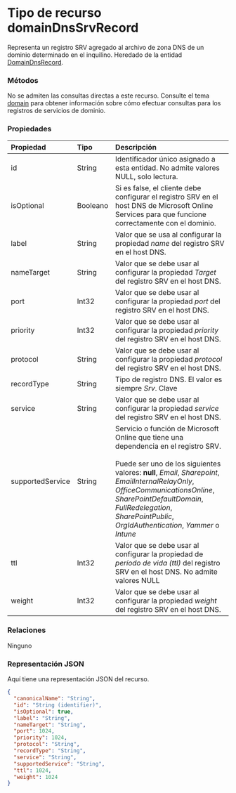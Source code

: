 # <a name="domaindnssrvrecord-resource-type"></a>Tipo de recurso domainDnsSrvRecord

Representa un registro SRV agregado al archivo de zona DNS de un dominio determinado en el inquilino. Heredado de la entidad [DomainDnsRecord](domaindnsrecord.md).

### <a name="methods"></a>Métodos
No se admiten las consultas directas a este recurso. Consulte el tema [domain](domain.md) para obtener información sobre cómo efectuar consultas para los registros de servicios de dominio.

### <a name="properties"></a>Propiedades
| Propiedad       | Tipo    |Descripción|
|:---------------|:--------|:----------|
|id|String| Identificador único asignado a esta entidad. No admite valores NULL, solo lectura.|
|isOptional|Booleano| Si es false, el cliente debe configurar el registro SRV en el host DNS de Microsoft Online Services para que funcione correctamente con el dominio. |
|label|String| Valor que se usa al configurar la propiedad *name* del registro SRV en el host DNS. |
|nameTarget|String| Valor que se debe usar al configurar la propiedad *Target* del registro SRV en el host DNS. |
|port|Int32| Valor que se debe usar al configurar la propiedad *port* del registro SRV en el host DNS. |
|priority|Int32| Valor que se debe usar al configurar la propiedad *priority* del registro SRV en el host DNS. |
|protocol|String| Valor que se debe usar al configurar la propiedad *protocol* del registro SRV en el host DNS. |
|recordType|String|  Tipo de registro DNS. El valor es siempre *Srv*. Clave |
|service|String| Valor que se debe usar al configurar la propiedad *service* del registro SRV en el host DNS. |
|supportedService|String| Servicio o función de Microsoft Online que tiene una dependencia en el registro SRV.</br></br>Puede ser uno de los siguientes valores: **null**, *Email*, *Sharepoint*, *EmailInternalRelayOnly*, *OfficeCommunicationsOnline*, *SharePointDefaultDomain*, *FullRedelegation*, *SharePointPublic*, *OrgIdAuthentication*, *Yammer* o *Intune* |
|ttl|Int32| Valor que se debe usar al configurar la propiedad de *período de vida (ttl)* del registro SRV en el host DNS. No admite valores NULL |
|weight|Int32| Valor que se debe usar al configurar la propiedad *weight* del registro SRV en el host DNS. |

### <a name="relationships"></a>Relaciones
Ninguno


### <a name="json-representation"></a>Representación JSON

Aquí tiene una representación JSON del recurso.

<!-- {
  "blockType": "resource",
  "optionalProperties": [

  ],
  "@odata.type": "microsoft.graph.domainDnsSrvRecord"
}-->

```json
{
  "canonicalName": "String",
  "id": "String (identifier)",
  "isOptional": true,
  "label": "String",
  "nameTarget": "String",
  "port": 1024,
  "priority": 1024,
  "protocol": "String",
  "recordType": "String",
  "service": "String",
  "supportedService": "String",
  "ttl": 1024,
  "weight": 1024
}

```

<!-- uuid: 8fcb5dbc-d5aa-4681-8e31-b001d5168d79
2015-10-25 14:57:30 UTC -->
<!-- {
  "type": "#page.annotation",
  "description": "domainDnsSrvRecord resource",
  "keywords": "",
  "section": "documentation",
  "tocPath": ""
}-->
